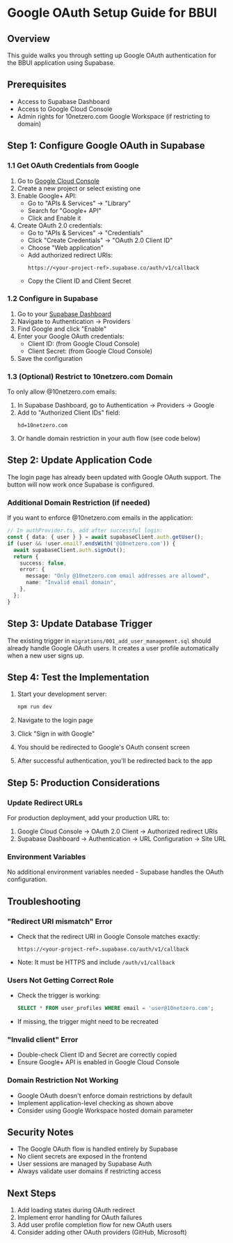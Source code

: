 # Google OAuth Setup Guide for BBUI

## Overview
This guide walks you through setting up Google OAuth authentication for the BBUI application using Supabase.

## Prerequisites
- Access to Supabase Dashboard
- Access to Google Cloud Console
- Admin rights for 10netzero.com Google Workspace (if restricting to domain)

## Step 1: Configure Google OAuth in Supabase

### 1.1 Get OAuth Credentials from Google
1. Go to [Google Cloud Console](https://console.cloud.google.com/)
2. Create a new project or select existing one
3. Enable Google+ API:
   - Go to "APIs & Services" → "Library"
   - Search for "Google+ API"
   - Click and Enable it
4. Create OAuth 2.0 credentials:
   - Go to "APIs & Services" → "Credentials"
   - Click "Create Credentials" → "OAuth 2.0 Client ID"
   - Choose "Web application"
   - Add authorized redirect URIs:
     ```
     https://<your-project-ref>.supabase.co/auth/v1/callback
     ```
   - Copy the Client ID and Client Secret

### 1.2 Configure in Supabase
1. Go to your [Supabase Dashboard](https://supabase.com/dashboard)
2. Navigate to Authentication → Providers
3. Find Google and click "Enable"
4. Enter your Google OAuth credentials:
   - Client ID: (from Google Cloud Console)
   - Client Secret: (from Google Cloud Console)
5. Save the configuration

### 1.3 (Optional) Restrict to 10netzero.com Domain
To only allow @10netzero.com emails:
1. In Supabase Dashboard, go to Authentication → Providers → Google
2. Add to "Authorized Client IDs" field:
   ```
   hd=10netzero.com
   ```
3. Or handle domain restriction in your auth flow (see code below)

## Step 2: Update Application Code

The login page has already been updated with Google OAuth support. The button will now work once Supabase is configured.

### Additional Domain Restriction (if needed)
If you want to enforce @10netzero.com emails in the application:

```typescript
// In authProvider.ts, add after successful login:
const { data: { user } } = await supabaseClient.auth.getUser();
if (user && !user.email?.endsWith('@10netzero.com')) {
  await supabaseClient.auth.signOut();
  return {
    success: false,
    error: {
      message: "Only @10netzero.com email addresses are allowed",
      name: "Invalid email domain",
    },
  };
}
```

## Step 3: Update Database Trigger

The existing trigger in `migrations/001_add_user_management.sql` should already handle Google OAuth users. It creates a user profile automatically when a new user signs up.

## Step 4: Test the Implementation

1. Start your development server:
   ```bash
   npm run dev
   ```

2. Navigate to the login page
3. Click "Sign in with Google"
4. You should be redirected to Google's OAuth consent screen
5. After successful authentication, you'll be redirected back to the app

## Step 5: Production Considerations

### Update Redirect URLs
For production deployment, add your production URL to:
1. Google Cloud Console → OAuth 2.0 Client → Authorized redirect URIs
2. Supabase Dashboard → Authentication → URL Configuration → Site URL

### Environment Variables
No additional environment variables needed - Supabase handles the OAuth configuration.

## Troubleshooting

### "Redirect URI mismatch" Error
- Check that the redirect URI in Google Console matches exactly:
  ```
  https://<your-project-ref>.supabase.co/auth/v1/callback
  ```
- Note: It must be HTTPS and include `/auth/v1/callback`

### Users Not Getting Correct Role
- Check the trigger is working:
  ```sql
  SELECT * FROM user_profiles WHERE email = 'user@10netzero.com';
  ```
- If missing, the trigger might need to be recreated

### "Invalid client" Error
- Double-check Client ID and Secret are correctly copied
- Ensure Google+ API is enabled in Google Cloud Console

### Domain Restriction Not Working
- Google OAuth doesn't enforce domain restrictions by default
- Implement application-level checking as shown above
- Consider using Google Workspace hosted domain parameter

## Security Notes

- The Google OAuth flow is handled entirely by Supabase
- No client secrets are exposed in the frontend
- User sessions are managed by Supabase Auth
- Always validate user domains if restricting access

## Next Steps

1. Add loading states during OAuth redirect
2. Implement error handling for OAuth failures
3. Add user profile completion flow for new OAuth users
4. Consider adding other OAuth providers (GitHub, Microsoft)